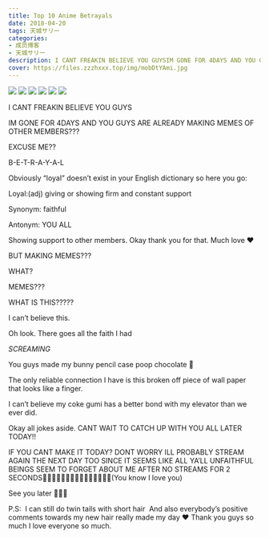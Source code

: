 ```yaml
---
title: Top 10 Anime Betrayals
date: 2018-04-20
tags: 天城サリー
categories: 
- 成员博客
- 天城サリー
description: I CANT FREAKIN BELIEVE YOU GUYSIM GONE FOR 4DAYS AND YOU GUYS ARE ALREADY MAKING MEMES OF OTHER MEMBERS???EXCUSE ME??B-E-T-R-A-Y-A-LObviously “loyal” doesn’t exist in your English dictionary so her...
cover: https://files.zzzhxxx.top/img/mobDtYAmi.jpg 
---
```

![](https://files.zzzhxxx.top/img/mobDtYAmi.jpg)
![](https://files.zzzhxxx.top/img/mobFQSR9L.jpg)
![](https://files.zzzhxxx.top/img/mobpshUui.jpg)
![](https://files.zzzhxxx.top/img/mobNAC5KS.jpg)
![](https://files.zzzhxxx.top/img/mobA3jFiy.jpg)
![](https://files.zzzhxxx.top/img/mobZ8MIfj.jpg)



I CANT FREAKIN BELIEVE YOU GUYS




IM GONE FOR 4DAYS AND YOU GUYS ARE ALREADY MAKING MEMES OF OTHER MEMBERS???




EXCUSE ME??




B-E-T-R-A-Y-A-L




Obviously “loyal” doesn’t exist in your English dictionary so here you go:




Loyal:(adj) giving or showing firm and constant support 

Synonym: faithful 

Antonym: YOU ALL




Showing support to other members. Okay thank you for that. Much love ❤️ 




BUT MAKING MEMES??? 




WHAT?




MEMES???




WHAT IS THIS?????




I can’t believe this. 




Oh look. There goes all the faith I had



*SCREAMING*




You guys made my bunny pencil case poop chocolate 🍫 







The only reliable connection I have is this broken off piece of wall paper that looks like a finger. 






I can’t believe my coke gumi has a better bond with my elevator than we ever did. 


Okay all jokes aside. CANT WAIT TO CATCH UP WITH YOU ALL LATER TODAY!! 




IF YOU CANT MAKE IT TODAY? DONT WORRY ILL PROBABLY STREAM AGAIN THE NEXT DAY TOO SINCE IT SEEMS LIKE ALL YA’LL UNFAITHFUL BEINGS SEEM TO FORGET ABOUT ME AFTER NO STREAMS FOR 2 SECONDS👮🏻‍♀️👮🏻‍♀️👮🏻‍♀️👮🏻‍♀️👮🏻‍♀️(You know I love you) 




See you later 👋😘😘




P.S: 
I can still do twin tails with short hair 
And also everybody’s positive comments towards my new hair really made my day ❤️ Thank you guys so much I love everyone so much. 




































